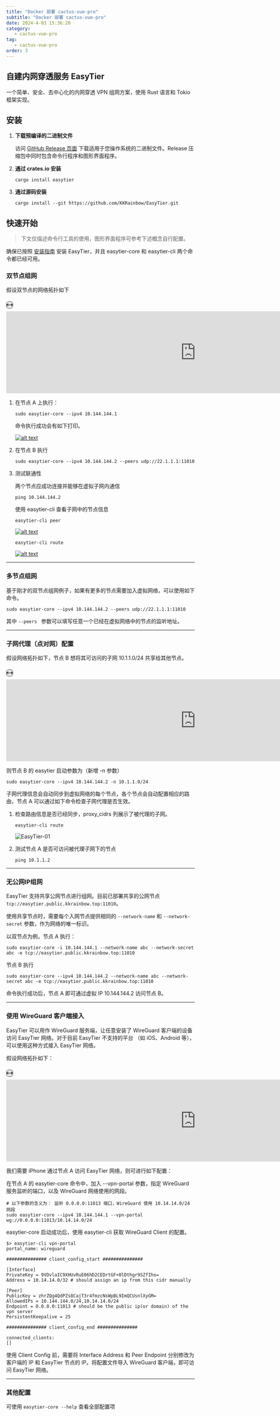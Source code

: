 ```yaml
---
title: "Docker 部署 cactus-vue-pro"
subtitle: "Docker 部署 cactus-vue-pro"
date: 2024-4-03 15:36:20
category:
   - cactus-vue-pro
tag:
   - cactus-vue-pro
order: 3
---
```

## 自建内网穿透服务 EasyTier

一个简单、安全、去中心化的内网穿透 VPN 组网方案，使用 Rust 语言和 Tokio 框架实现。

## 安装

1. **下载预编译的二进制文件**

   访问 [GitHub Release 页面](https://github.com/KKRainbow/EasyTier/releases) 下载适用于您操作系统的二进制文件。Release 压缩包中同时包含命令行程序和图形界面程序。

2. **通过 crates.io 安装**

   ```
   cargo install easytier
   ```

   

3. **通过源码安装**

   ```
   cargo install --git https://github.com/KKRainbow/EasyTier.git
   ```


## 快速开始



> 下文仅描述命令行工具的使用，图形界面程序可参考下述概念自行配置。

确保已按照 [安装指南](https://github.com/EasyTier/EasyTier/blob/main/README_CN.md#安装) 安装 EasyTier，并且 easytier-core 和 easytier-cli 两个命令都已经可用。

### 双节点组网

假设双节点的网络拓扑如下

<details class="details-reset details-overlay details-overlay-dark" style="box-sizing: border-box; display: contents; margin-top: 0px; margin-bottom: 16px;"><summary role="button" aria-label="Open dialog" class="btn my-2 mr-2 p-0 d-inline-flex" aria-haspopup="dialog" style="box-sizing: border-box; display: inline-flex !important; cursor: pointer; position: relative; padding: 0px !important; font-size: 14px; font-weight: var(--base-text-weight-medium, 500); line-height: 20px; white-space: nowrap; vertical-align: middle; user-select: none; border-width: 1px; border-style: solid; border-color: var(--button-default-borderColor-rest, var(--color-btn-border)); border-image: initial; border-radius: 6px; appearance: none; color: var(--button-default-fgColor-rest, var(--color-btn-text)); background-color: var(--button-default-bgColor-rest, var(--color-btn-bg)); box-shadow: var(--button-default-shadow-resting, var(--color-btn-shadow)),var(--button-default-shadow-inset, var(--color-btn-inset-shadow)); transition: color 80ms cubic-bezier(0.33, 1, 0.68, 1) 0s, background-color, box-shadow, border-color; margin-right: var(--base-size-8, 8px) !important; margin-top: var(--base-size-8, 8px) !important; margin-bottom: var(--base-size-8, 8px) !important; list-style: none;"><svg width="16" height="16" viewBox="0 0 16 16" fill="currentColor" class="octicon m-2"><path fill-rule="evenodd" d="M3.72 3.72a.75.75 0 011.06 1.06L2.56 7h10.88l-2.22-2.22a.75.75 0 011.06-1.06l3.5 3.5a.75.75 0 010 1.06l-3.5 3.5a.75.75 0 11-1.06-1.06l2.22-2.22H2.56l2.22 2.22a.75.75 0 11-1.06 1.06l-3.5-3.5a.75.75 0 010-1.06l3.5-3.5z"></path></svg></summary><details-dialog class="Box Box--overlay render-full-screen d-flex flex-column anim-fade-in fast" aria-label="mermaid rendered container" role="dialog" aria-modal="true" style="box-sizing: border-box; position: fixed; margin: 10vh auto; top: 0px; left: 0px; transform: translateX(-50%); z-index: 999; max-height: 80vh; max-width: 90vw; width: 34px; overflow: auto; display: none; background-color: var(--bgColor-default); background-clip: padding-box; border-color: var(--borderColor-default); box-shadow: rgba(0, 0, 0, 0.4) 0px 0px 18px; animation-name: fade-in; animation-duration: 300ms; animation-timing-function: ease-in-out; flex-direction: column !important; border-radius: var(--borderRadius-medium); border-style: solid; border-width: var(--borderWidth-thin); height: auto; padding: 16px;"><div style="box-sizing: border-box;"><button aria-label="Close dialog" data-close-dialog="" type="button" data-view-component="true" class="Link--muted btn-link position-absolute render-full-screen-close" style="box-sizing: border-box; font: inherit; margin: 0px; overflow: visible; text-transform: none; appearance: button; cursor: pointer; border-radius: 0px; display: inline-block; padding: 4px; color: var(--fgColor-muted) !important; text-decoration: none; white-space: nowrap; user-select: none; background-color: transparent; border: 0px; position: absolute !important; top: 0px; right: 0px; z-index: 1;"><svg width="24" height="24" viewBox="0 0 24 24" fill="currentColor" style="display:inline-block;vertical-align:text-bottom" class="octicon octicon-x"><path fill-rule="evenodd" d="M5.72 5.72a.75.75 0 011.06 0L12 10.94l5.22-5.22a.75.75 0 111.06 1.06L13.06 12l5.22 5.22a.75.75 0 11-1.06 1.06L12 13.06l-5.22 5.22a.75.75 0 01-1.06-1.06L10.94 12 5.72 6.78a.75.75 0 010-1.06z"></path></svg></button><div class="Box-body border-0" role="presentation" style="box-sizing: border-box; border-top: 0px !important; border-right: 0px !important; border-bottom: var(--borderWidth-thin) solid var(--borderColor-default); border-left: 0px !important; border-image: initial !important; padding: var(--stack-padding-normal); border-bottom-left-radius: var(--borderRadius-medium); border-bottom-right-radius: var(--borderRadius-medium); margin-bottom: calc(var(--borderWidth-thin)*-1);"></div></div></details-dialog></details>

<iframe role="presentation" class="render-viewer" sandbox="allow-scripts allow-same-origin allow-top-navigation allow-popups" src="https://viewscreen.githubusercontent.com/markdown/mermaid?docs_host=https%3A%2F%2Fdocs.github.com&amp;color_mode=light#6489ba4b-0f5d-4f8f-8d8d-8e451f037dd1" name="6489ba4b-0f5d-4f8f-8d8d-8e451f037dd1" data-content="{&quot;data&quot;:&quot;flowchart LR\n\nsubgraph 节点 A IP 22.1.1.1\nnodea[EasyTier\\n10.144.144.1]\nend\n\nsubgraph 节点 B\nnodeb[EasyTier\\n10.144.144.2]\nend\n\nnodea &amp;lt;-----&amp;gt; nodeb\n\n&quot;}" style="box-sizing: border-box; display: block; width: 1012px; height: 219px; border: 0px;"></iframe>

1. 在节点 A 上执行：

   ```
   sudo easytier-core --ipv4 10.144.144.1
   ```

   命令执行成功会有如下打印。

   [![alt text](https://lixuanfengs.github.io/blog-images/vp/web/image-2.png)](https://github.com/EasyTier/EasyTier/blob/main/assets/image-2.png)

2. 在节点 B 执行

   ```
   sudo easytier-core --ipv4 10.144.144.2 --peers udp://22.1.1.1:11010
   ```

   

3. 测试联通性

   两个节点应成功连接并能够在虚拟子网内通信

   ```
   ping 10.144.144.2
   ```

   

   使用 easytier-cli 查看子网中的节点信息

   ```
   easytier-cli peer
   ```

   

   [![alt text](https://lixuanfengs.github.io/blog-images/vp/web/image.png)](https://github.com/EasyTier/EasyTier/blob/main/assets/image.png)

   ```
   easytier-cli route
   ```

   

   [![alt text](https://lixuanfengs.github.io/blog-images/vp/web/image-1.png)](https://github.com/EasyTier/EasyTier/blob/main/assets/image-1.png)

------

### 多节点组网



基于刚才的双节点组网例子，如果有更多的节点需要加入虚拟网络，可以使用如下命令。

```
sudo easytier-core --ipv4 10.144.144.2 --peers udp://22.1.1.1:11010
```



其中 `--peers ` 参数可以填写任意一个已经在虚拟网络中的节点的监听地址。

------

### 子网代理（点对网）配置



假设网络拓扑如下，节点 B 想将其可访问的子网 10.1.1.0/24 共享给其他节点。

<details class="details-reset details-overlay details-overlay-dark" style="box-sizing: border-box; display: contents; margin-top: 0px; margin-bottom: 16px;"><summary role="button" aria-label="Open dialog" class="btn my-2 mr-2 p-0 d-inline-flex" aria-haspopup="dialog" style="box-sizing: border-box; display: inline-flex !important; cursor: pointer; position: relative; padding: 0px !important; font-size: 14px; font-weight: var(--base-text-weight-medium, 500); line-height: 20px; white-space: nowrap; vertical-align: middle; user-select: none; border-width: 1px; border-style: solid; border-color: var(--button-default-borderColor-rest, var(--color-btn-border)); border-image: initial; border-radius: 6px; appearance: none; color: var(--button-default-fgColor-rest, var(--color-btn-text)); background-color: var(--button-default-bgColor-rest, var(--color-btn-bg)); box-shadow: var(--button-default-shadow-resting, var(--color-btn-shadow)),var(--button-default-shadow-inset, var(--color-btn-inset-shadow)); transition: color 80ms cubic-bezier(0.33, 1, 0.68, 1) 0s, background-color, box-shadow, border-color; margin-right: var(--base-size-8, 8px) !important; margin-top: var(--base-size-8, 8px) !important; margin-bottom: var(--base-size-8, 8px) !important; list-style: none;"><svg width="16" height="16" viewBox="0 0 16 16" fill="currentColor" class="octicon m-2"><path fill-rule="evenodd" d="M3.72 3.72a.75.75 0 011.06 1.06L2.56 7h10.88l-2.22-2.22a.75.75 0 011.06-1.06l3.5 3.5a.75.75 0 010 1.06l-3.5 3.5a.75.75 0 11-1.06-1.06l2.22-2.22H2.56l2.22 2.22a.75.75 0 11-1.06 1.06l-3.5-3.5a.75.75 0 010-1.06l3.5-3.5z"></path></svg></summary><details-dialog class="Box Box--overlay render-full-screen d-flex flex-column anim-fade-in fast" aria-label="mermaid rendered container" role="dialog" aria-modal="true" style="box-sizing: border-box; position: fixed; margin: 10vh auto; top: 0px; left: 0px; transform: translateX(-50%); z-index: 999; max-height: 80vh; max-width: 90vw; width: 34px; overflow: auto; display: none; background-color: var(--bgColor-default); background-clip: padding-box; border-color: var(--borderColor-default); box-shadow: rgba(0, 0, 0, 0.4) 0px 0px 18px; animation-name: fade-in; animation-duration: 300ms; animation-timing-function: ease-in-out; flex-direction: column !important; border-radius: var(--borderRadius-medium); border-style: solid; border-width: var(--borderWidth-thin); height: auto; padding: 16px;"><div style="box-sizing: border-box;"><button aria-label="Close dialog" data-close-dialog="" type="button" data-view-component="true" class="Link--muted btn-link position-absolute render-full-screen-close" style="box-sizing: border-box; font: inherit; margin: 0px; overflow: visible; text-transform: none; appearance: button; cursor: pointer; border-radius: 0px; display: inline-block; padding: 4px; color: var(--fgColor-muted) !important; text-decoration: none; white-space: nowrap; user-select: none; background-color: transparent; border: 0px; position: absolute !important; top: 0px; right: 0px; z-index: 1;"><svg width="24" height="24" viewBox="0 0 24 24" fill="currentColor" style="display:inline-block;vertical-align:text-bottom" class="octicon octicon-x"><path fill-rule="evenodd" d="M5.72 5.72a.75.75 0 011.06 0L12 10.94l5.22-5.22a.75.75 0 111.06 1.06L13.06 12l5.22 5.22a.75.75 0 11-1.06 1.06L12 13.06l-5.22 5.22a.75.75 0 01-1.06-1.06L10.94 12 5.72 6.78a.75.75 0 010-1.06z"></path></svg></button><div class="Box-body border-0" role="presentation" style="box-sizing: border-box; border-top: 0px !important; border-right: 0px !important; border-bottom: var(--borderWidth-thin) solid var(--borderColor-default); border-left: 0px !important; border-image: initial !important; padding: var(--stack-padding-normal); border-bottom-left-radius: var(--borderRadius-medium); border-bottom-right-radius: var(--borderRadius-medium); margin-bottom: calc(var(--borderWidth-thin)*-1);"></div></div></details-dialog></details>



<iframe role="presentation" class="render-viewer" sandbox="allow-scripts allow-same-origin allow-top-navigation allow-popups" src="https://viewscreen.githubusercontent.com/markdown/mermaid?docs_host=https%3A%2F%2Fdocs.github.com&amp;color_mode=light#153b060c-5e66-4827-a7db-1f2d71665237" name="153b060c-5e66-4827-a7db-1f2d71665237" data-content="{&quot;data&quot;:&quot;flowchart LR\n\nsubgraph 节点 A IP 22.1.1.1\nnodea[EasyTier\\n10.144.144.1]\nend\n\nsubgraph 节点 B\nnodeb[EasyTier\\n10.144.144.2]\nend\n\nid1[[10.1.1.0/24]]\n\nnodea &amp;lt;--&amp;gt; nodeb &amp;lt;-.-&amp;gt; id1\n\n&quot;}" style="box-sizing: border-box; display: block; width: 1012px; height: 219px; border: 0px;"></iframe>

则节点 B 的 easytier 启动参数为（新增 -n 参数）

```
sudo easytier-core --ipv4 10.144.144.2 -n 10.1.1.0/24
```



子网代理信息会自动同步到虚拟网络的每个节点，各个节点会自动配置相应的路由，节点 A 可以通过如下命令检查子网代理是否生效。

1. 检查路由信息是否已经同步，proxy_cidrs 列展示了被代理的子网。

   ```
   easytier-cli route
   ```

   

   ![EasyTier-01](https://lixuanfengs.github.io/blog-images/vp/web/EasyTier-01.png)

2. 测试节点 A 是否可访问被代理子网下的节点

   ```
   ping 10.1.1.2
   ```

   

------

### 无公网IP组网



EasyTier 支持共享公网节点进行组网。目前已部署共享的公网节点 `tcp://easytier.public.kkrainbow.top:11010`。

使用共享节点时，需要每个入网节点提供相同的 `--network-name` 和 `--network-secret` 参数，作为网络的唯一标识。

以双节点为例，节点 A 执行：

```
sudo easytier-core -i 10.144.144.1 --network-name abc --network-secret abc -e tcp://easytier.public.kkrainbow.top:11010
```



节点 B 执行

```
sudo easytier-core --ipv4 10.144.144.2 --network-name abc --network-secret abc -e tcp://easytier.public.kkrainbow.top:11010
```



命令执行成功后，节点 A 即可通过虚拟 IP 10.144.144.2 访问节点 B。

------

### 使用 WireGuard 客户端接入



EasyTier 可以用作 WireGuard 服务端，让任意安装了 WireGuard 客户端的设备访问 EasyTier 网络。对于目前 EasyTier 不支持的平台 （如 iOS、Android 等），可以使用这种方式接入 EasyTier 网络。

假设网络拓扑如下：

<details class="details-reset details-overlay details-overlay-dark" style="box-sizing: border-box; display: contents; margin-top: 0px; margin-bottom: 16px;"><summary role="button" aria-label="Open dialog" class="btn my-2 mr-2 p-0 d-inline-flex" aria-haspopup="dialog" style="box-sizing: border-box; display: inline-flex !important; cursor: pointer; position: relative; padding: 0px !important; font-size: 14px; font-weight: var(--base-text-weight-medium, 500); line-height: 20px; white-space: nowrap; vertical-align: middle; user-select: none; border-width: 1px; border-style: solid; border-color: var(--button-default-borderColor-rest, var(--color-btn-border)); border-image: initial; border-radius: 6px; appearance: none; color: var(--button-default-fgColor-rest, var(--color-btn-text)); background-color: var(--button-default-bgColor-rest, var(--color-btn-bg)); box-shadow: var(--button-default-shadow-resting, var(--color-btn-shadow)),var(--button-default-shadow-inset, var(--color-btn-inset-shadow)); transition: color 80ms cubic-bezier(0.33, 1, 0.68, 1) 0s, background-color, box-shadow, border-color; margin-right: var(--base-size-8, 8px) !important; margin-top: var(--base-size-8, 8px) !important; margin-bottom: var(--base-size-8, 8px) !important; list-style: none;"><svg width="16" height="16" viewBox="0 0 16 16" fill="currentColor" class="octicon m-2"><path fill-rule="evenodd" d="M3.72 3.72a.75.75 0 011.06 1.06L2.56 7h10.88l-2.22-2.22a.75.75 0 011.06-1.06l3.5 3.5a.75.75 0 010 1.06l-3.5 3.5a.75.75 0 11-1.06-1.06l2.22-2.22H2.56l2.22 2.22a.75.75 0 11-1.06 1.06l-3.5-3.5a.75.75 0 010-1.06l3.5-3.5z"></path></svg></summary><details-dialog class="Box Box--overlay render-full-screen d-flex flex-column anim-fade-in fast" aria-label="mermaid rendered container" role="dialog" aria-modal="true" style="box-sizing: border-box; position: fixed; margin: 10vh auto; top: 0px; left: 0px; transform: translateX(-50%); z-index: 999; max-height: 80vh; max-width: 90vw; width: 34px; overflow: auto; display: none; background-color: var(--bgColor-default); background-clip: padding-box; border-color: var(--borderColor-default); box-shadow: rgba(0, 0, 0, 0.4) 0px 0px 18px; animation-name: fade-in; animation-duration: 300ms; animation-timing-function: ease-in-out; flex-direction: column !important; border-radius: var(--borderRadius-medium); border-style: solid; border-width: var(--borderWidth-thin); height: auto; padding: 16px;"><div style="box-sizing: border-box;"><button aria-label="Close dialog" data-close-dialog="" type="button" data-view-component="true" class="Link--muted btn-link position-absolute render-full-screen-close" style="box-sizing: border-box; font: inherit; margin: 0px; overflow: visible; text-transform: none; appearance: button; cursor: pointer; border-radius: 0px; display: inline-block; padding: 4px; color: var(--fgColor-muted) !important; text-decoration: none; white-space: nowrap; user-select: none; background-color: transparent; border: 0px; position: absolute !important; top: 0px; right: 0px; z-index: 1;"><svg width="24" height="24" viewBox="0 0 24 24" fill="currentColor" style="display:inline-block;vertical-align:text-bottom" class="octicon octicon-x"><path fill-rule="evenodd" d="M5.72 5.72a.75.75 0 011.06 0L12 10.94l5.22-5.22a.75.75 0 111.06 1.06L13.06 12l5.22 5.22a.75.75 0 11-1.06 1.06L12 13.06l-5.22 5.22a.75.75 0 01-1.06-1.06L10.94 12 5.72 6.78a.75.75 0 010-1.06z"></path></svg></button><div class="Box-body border-0" role="presentation" style="box-sizing: border-box; border-top: 0px !important; border-right: 0px !important; border-bottom: var(--borderWidth-thin) solid var(--borderColor-default); border-left: 0px !important; border-image: initial !important; padding: var(--stack-padding-normal); border-bottom-left-radius: var(--borderRadius-medium); border-bottom-right-radius: var(--borderRadius-medium); margin-bottom: calc(var(--borderWidth-thin)*-1);"></div></div></details-dialog></details>



<iframe role="presentation" class="render-viewer" sandbox="allow-scripts allow-same-origin allow-top-navigation allow-popups" src="https://viewscreen.githubusercontent.com/markdown/mermaid?docs_host=https%3A%2F%2Fdocs.github.com&amp;color_mode=light#82be70ad-845b-436e-9826-4bbc4c7fc84b" name="82be70ad-845b-436e-9826-4bbc4c7fc84b" data-content="{&quot;data&quot;:&quot;flowchart LR\n\nios[[iPhone \\n 安装 WireGuard]]\n\nsubgraph 节点 A IP 22.1.1.1\nnodea[EasyTier\\n10.144.144.1]\nend\n\nsubgraph 节点 B\nnodeb[EasyTier\\n10.144.144.2]\nend\n\nid1[[10.1.1.0/24]]\n\nios &amp;lt;-.-&amp;gt; nodea &amp;lt;--&amp;gt; nodeb &amp;lt;-.-&amp;gt; id1\n&quot;}" style="box-sizing: border-box; display: block; width: 1012px; height: 219px; border: 0px;"></iframe>

我们需要 iPhone 通过节点 A 访问 EasyTier 网络，则可进行如下配置：

在节点 A 的 easytier-core 命令中，加入 --vpn-portal 参数，指定 WireGuard 服务监听的端口，以及 WireGuard 网络使用的网段。

```
# 以下参数的含义为： 监听 0.0.0.0:11013 端口，WireGuard 使用 10.14.14.0/24 网段
sudo easytier-core --ipv4 10.144.144.1 --vpn-portal wg://0.0.0.0:11013/10.14.14.0/24
```



easytier-core 启动成功后，使用 easytier-cli 获取 WireGuard Client 的配置。

```
$> easytier-cli vpn-portal
portal_name: wireguard

############### client_config_start ###############

[Interface]
PrivateKey = 9VDvlaIC9XHUvRuE06hD2CEDrtGF+0lDthgr9SZfIho=
Address = 10.14.14.0/32 # should assign an ip from this cidr manually

[Peer]
PublicKey = zhrZQg4QdPZs8CajT3r4fmzcNsWpBL9ImQCUsnlXyGM=
AllowedIPs = 10.144.144.0/24,10.14.14.0/24
Endpoint = 0.0.0.0:11013 # should be the public ip(or domain) of the vpn server
PersistentKeepalive = 25

############### client_config_end ###############

connected_clients:
[]
```



使用 Client Config 前，需要将 Interface Address 和 Peer Endpoint 分别修改为客户端的 IP 和 EasyTier 节点的 IP。将配置文件导入 WireGuard 客户端，即可访问 EasyTier 网络。

------

### 其他配置

可使用 `easytier-core --help` 查看全部配置项